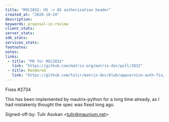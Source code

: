 ```yaml
---
title: "MSC2832: HS -> AS authorization header"
created_at: "2020-10-24"
description:
keywords: proposal-in-review
client_stats:
server_stats:
sdk_stats:
services_stats:
footnotes:
notes:
links:
 - title: "PR for MSC2832"
   link: "https://github.com/matrix-org/matrix-doc/pull/2832"
 - title: Rendered
   link: "https://github.com/tulir/matrix-doc/blob/appservice-auth-fix/proposals/2832-appservice-auth-fix.md"
---
```


Fixes #2734

This has been implemented by mautrix-python for a long time already, as I had mistakenly thought the spec was fixed long ago.

Signed-off-by: Tulir Asokan &lt;tulir@maunium.net&gt;

